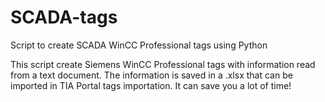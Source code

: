 # SCADA-tags
Script to create SCADA WinCC Professional tags using Python

This script create Siemens WinCC Professional tags with information read from a text document. The information is saved in a .xlsx that can be imported in TIA Portal tags importation. It can save you a lot of time!   
